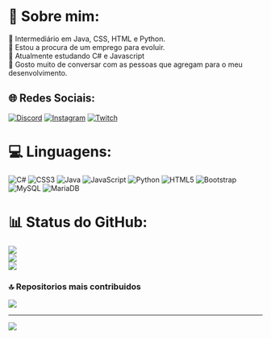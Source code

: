 # 💫 Sobre mim:
🔭 Intermediário em Java, CSS, HTML e Python.<br>👯 Estou a procura de um emprego para evoluir.<br>🌱 Atualmente estudando C# e Javascript<br>💬 Gosto muito de conversar com as pessoas que agregam para o meu desenvolvimento.


## 🌐 Redes Sociais:
[![Discord](https://img.shields.io/badge/Discord-%237289DA.svg?logo=discord&logoColor=white)](https://discord.gg/Enzin#6266) [![Instagram](https://img.shields.io/badge/Instagram-%23E4405F.svg?logo=Instagram&logoColor=white)](https://instagram.com/enzin_grellmann) [![Twitch](https://img.shields.io/badge/Twitch-%239146FF.svg?logo=Twitch&logoColor=white)](https://twitch.tv/eznlowprecise) 

# 💻 Linguagens:
![C#](https://img.shields.io/badge/c%23-%23239120.svg?style=for-the-badge&logo=c-sharp&logoColor=white) ![CSS3](https://img.shields.io/badge/css3-%231572B6.svg?style=for-the-badge&logo=css3&logoColor=white) ![Java](https://img.shields.io/badge/java-%23ED8B00.svg?style=for-the-badge&logo=openjdk&logoColor=white) ![JavaScript](https://img.shields.io/badge/javascript-%23323330.svg?style=for-the-badge&logo=javascript&logoColor=%23F7DF1E) ![Python](https://img.shields.io/badge/python-3670A0?style=for-the-badge&logo=python&logoColor=ffdd54) ![HTML5](https://img.shields.io/badge/html5-%23E34F26.svg?style=for-the-badge&logo=html5&logoColor=white) ![Bootstrap](https://img.shields.io/badge/bootstrap-%238511FA.svg?style=for-the-badge&logo=bootstrap&logoColor=white) ![MySQL](https://img.shields.io/badge/mysql-%2300000f.svg?style=for-the-badge&logo=mysql&logoColor=white) ![MariaDB](https://img.shields.io/badge/MariaDB-003545?style=for-the-badge&logo=mariadb&logoColor=white)
# 📊 Status do GitHub:
![](https://github-readme-stats.vercel.app/api?username=byenzinnn&theme=dark&hide_border=false&include_all_commits=false&count_private=false)<br/>
![](https://github-readme-streak-stats.herokuapp.com/?user=byenzinnn&theme=dark&hide_border=false)<br/>
![](https://github-readme-stats.vercel.app/api/top-langs/?username=byenzinnn&theme=dark&hide_border=false&include_all_commits=false&count_private=false&layout=compact)

### 🔝 Repositorios mais contribuidos
![](https://github-contributor-stats.vercel.app/api?username=byenzinnn&limit=5&theme=dark&combine_all_yearly_contributions=true)

---
[![](https://visitcount.itsvg.in/api?id=byenzinnn&icon=0&color=0)](https://visitcount.itsvg.in)

<!-- Proudly created with GPRM ( https://gprm.itsvg.in ) -->
